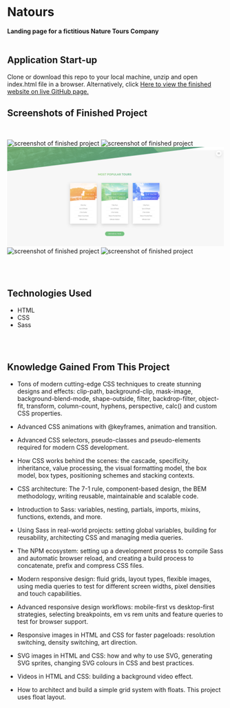 # Natours
**Landing page for a fictitious Nature Tours Company**
<br>
<br>

## Application Start-up

Clone or download this repo to your local machine, unzip and open index.html file in a browser.
Alternatively, click [Here to view the finished website on live GitHub page.]( https://valensh1.github.io/Natours-Project/#)
<br>

## Screenshots of Finished Project
<br>

![screenshot of finished project](/img/Project-Screenshot-2.png?raw=true "screenshot of finished project")
![screenshot of finished project](/img/Project-Screenshot-3.png?raw=true "screenshot of finished project")
![screenshot of finished project](/img/Project-Screenshot-4.png?raw=true "screenshot of finished project")
![screenshot of finished project](/img/Project-Screenshot-5.png?raw=true "screenshot of finished project")
![screenshot of finished project](/img/Project-Screenshot-1.png?raw=true "screenshot of finished project")

<br>
<br>

## Technologies Used
* HTML
* CSS
* Sass
<br>
<br>

## Knowledge Gained From This Project

* Tons of modern cutting-edge CSS techniques to create stunning designs and effects: clip-path, background-clip, mask-image, background-blend-mode, shape-outside, filter, backdrop-filter, object-fit, transform, column-count, hyphens, perspective, calc() and custom CSS properties.

* Advanced CSS animations with @keyframes, animation and transition.

* Advanced CSS selectors, pseudo-classes and pseudo-elements required for modern CSS development.

* How CSS works behind the scenes: the cascade, specificity, inheritance, value processing, the visual formatting model, the box model, box types, positioning schemes and stacking contexts.

* CSS architecture: The 7-1 rule, component-based design, the BEM methodology, writing reusable, maintainable and scalable code.

* Introduction to Sass: variables, nesting, partials, imports, mixins, functions, extends, and more.

* Using Sass in real-world projects: setting global variables, building for reusability, architecting CSS and managing media queries.

* The NPM ecosystem: setting up a development process to compile Sass and automatic browser reload, and creating a build process to concatenate, prefix and compress CSS files.

* Modern responsive design: fluid grids, layout types, flexible images, using media queries to test for different screen widths, pixel densities and touch capabilities.

* Advanced responsive design workflows: mobile-first vs desktop-first strategies, selecting breakpoints, em vs rem units and feature queries to test for browser support.

* Responsive images in HTML and CSS for faster pageloads: resolution switching, density switching, art direction.

* SVG images in HTML and CSS: how and why to use SVG, generating SVG sprites, changing SVG colours in CSS and best practices.

* Videos in HTML and CSS: building a background video effect.

* How to architect and build a simple grid system with floats.  This project uses float layout.

